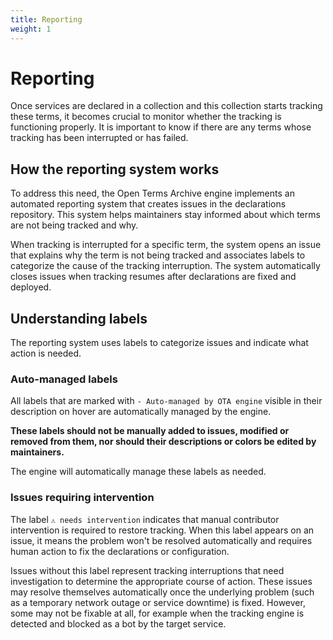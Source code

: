 ```yaml
---
title: Reporting
weight: 1
---
```


# Reporting

Once services are declared in a collection and this collection starts tracking these terms, it becomes crucial to monitor whether the tracking is functioning properly. It is important to know if there are any terms whose tracking has been interrupted or has failed.

## How the reporting system works

To address this need, the Open Terms Archive engine implements an automated reporting system that creates issues in the declarations repository. This system helps maintainers stay informed about which terms are not being tracked and why.

When tracking is interrupted for a specific term, the system opens an issue that explains why the term is not being tracked and associates labels to categorize the cause of the tracking interruption. The system automatically closes issues when tracking resumes after declarations are fixed and deployed.

## Understanding labels

The reporting system uses labels to categorize issues and indicate what action is needed.

### Auto-managed labels

All labels that are marked with `- Auto-managed by OTA engine` visible in their description on hover are automatically managed by the engine.

**These labels should not be manually added to issues, modified or removed from them, nor should their descriptions or colors be edited by maintainers.**

The engine will automatically manage these labels as needed.

### Issues requiring intervention

The label `⚠ needs intervention` indicates that manual contributor intervention is required to restore tracking. When this label appears on an issue, it means the problem won't be resolved automatically and requires human action to fix the declarations or configuration.

Issues without this label represent tracking interruptions that need investigation to determine the appropriate course of action. These issues may resolve themselves automatically once the underlying problem (such as a temporary network outage or service downtime) is fixed. However, some may not be fixable at all, for example when the tracking engine is detected and blocked as a bot by the target service.
